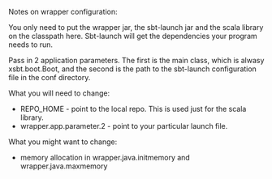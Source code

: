 Notes on wrapper configuration:

You only need to put the wrapper jar, the sbt-launch jar and the scala library on the classpath here. Sbt-launch will get the dependencies your program needs to run.

Pass in 2 application parameters. The first is the main class, which is alwasy xsbt.boot.Boot, and the second is the path to the sbt-launch configuration file in the conf directory.

What you will need to change:

* REPO_HOME - point to the local repo. This is used just for the scala library.
* wrapper.app.parameter.2 - point to your particular launch file.

What you might want to change:

* memory allocation in wrapper.java.initmemory and wrapper.java.maxmemory
